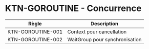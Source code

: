 # KTN-GOROUTINE - Concurrence
| Règle | Description |
|-------|-------------|
| KTN-GOROUTINE-001 | Context pour cancellation |
| KTN-GOROUTINE-002 | WaitGroup pour synchronisation |

